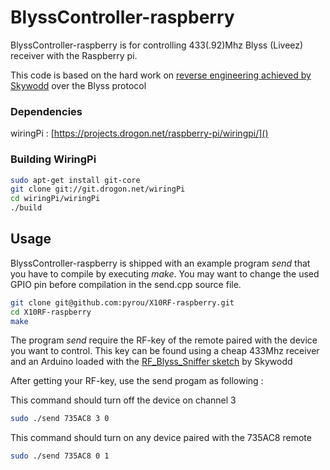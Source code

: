 BlyssController-raspberry
===

BlyssController-raspberry is for controlling 433(.92)Mhz Blyss (Liveez) receiver with the Raspberry pi. 

This code is based on the hard work on [reverse engineering achieved by Skywodd](http://skyduino.wordpress.com/2012/07/19/hack-partie-2-reverse-engineering-des-interrupteurs-domotique-blyss/) over the Blyss protocol


### Dependencies
wiringPi : [https://projects.drogon.net/raspberry-pi/wiringpi/]()

### Building WiringPi

```bash
sudo apt-get install git-core
git clone git://git.drogon.net/wiringPi
cd wiringPi/wiringPi
./build
```

## Usage

BlyssController-raspberry is shipped with an example program *send* that you have to compile by executing *make*. 
You may want to change the used GPIO pin before compilation in the send.cpp source file.

```bash
git clone git@github.com:pyrou/X10RF-raspberry.git
cd X10RF-raspberry
make
```

The program *send* require the RF-key of the remote paired with the device you want to control. This key can be found using a cheap 433Mhz receiver and an Arduino loaded with the [RF_Blyss_Sniffer sketch](https://github.com/skywodd/arduino_blyss_hack/tree/master/Blyss_arduino_code/RF_Blyss_Sniffer) by Skywodd

After getting your RF-key, use the send progam as following :

This command should turn off the device on channel 3

```bash
sudo ./send 735AC8 3 0
````

This command should turn on any device paired with the 735AC8 remote

```bash
sudo ./send 735AC8 0 1
````
